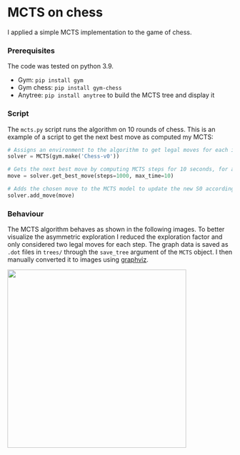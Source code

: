 # MCTS on chess
I applied a simple MCTS implementation to the game of chess.

### Prerequisites
The code was tested on python 3.9.
* Gym: `pip install gym`  
* Gym chess: `pip install gym-chess`
* Anytree: `pip install anytree` to build the MCTS tree and display it

### Script
The `mcts.py` script runs the algorithm on 10 rounds of chess. 
This is an example of a script to get the next best move as computed my MCTS:

```python
# Assigns an environment to the algorithm to get legal moves for each iteration
solver = MCTS(gym.make('Chess-v0'))

# Gets the next best move by computing MCTS steps for 10 seconds, for a max of 1000 steps
move = solver.get_best_move(steps=1000, max_time=10)

# Adds the chosen move to the MCTS model to update the new S0 accordingly
solver.add_move(move)
```

### Behaviour
The MCTS algorithm behaves as shown in the following images. 
To better visualize the asymmetric exploration I reduced the exploration factor and only considered two legal moves for each step.
The graph data is saved as `.dot` files in `trees/` through the `save_tree` argument of the `MCTS` object. I then manually converted it to images using [graphviz](https://graphviz.org/).

<img src="https://user-images.githubusercontent.com/48620867/149146716-bb85d702-18c2-40a8-9e99-d31bf4082d87.gif" height="400"/>
